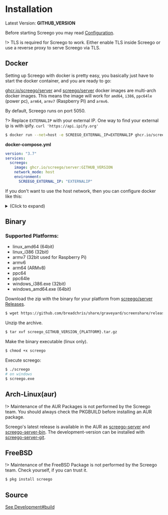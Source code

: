 # Installation

Latest Version: **GITHUB_VERSION**

Before starting Screego you may read [Configuration](config.md).

!> TLS is required for Screego to work. Either enable TLS inside Screego or 
   use a reverse proxy to serve Screego via TLS.

## Docker

Setting up Screego with docker is pretty easy, you basically just have to start the docker container, and you are ready to go:

[ghcr.io/screego/server](https://github.com/orgs/screego/packages/container/package/server) and
[screego/server](https://hub.docker.com/r/screego/server)
docker images are multi-arch docker images.
This means the image will work for `amd64`, `i386`, `ppc64le` (power pc), `arm64`, `armv7` (Raspberry PI) and `armv6`.

By default, Screego runs on port 5050.

?> Replace `EXTERNALIP` with your external IP. One way to find your external ip is with ipify.
   `curl 'https://api.ipify.org'`

```bash
$ docker run --net=host -e SCREEGO_EXTERNAL_IP=EXTERNALIP ghcr.io/screego/server:GITHUB_VERSION
```

**docker-compose.yml**
```yaml
version: "3.7"
services:
  screego:
    image: ghcr.io/screego/server:GITHUB_VERSION
    network_mode: host
    environment:
      SCREEGO_EXTERNAL_IP: "EXTERNALIP"
```

If you don't want to use the host network, then you can configure docker like this:

<details><summary>(Click to expand)</summary>
<p>

```bash
$ docker run -it \
    -e SCREEGO_EXTERNAL_IP=EXTERNALIP \
    -e SCREEGO_TURN_PORT_RANGE=50000:50200 \
    -p 5050:5050 \
    -p 3478:3478 \
    -p 50000-50200:50000-50200/udp \
    screego/server:GITHUB_VERSION
```

#### docker-compose.yml

```yml
version: "3.7"
services:
  screego:
    image: ghcr.io/screego/server:GITHUB_VERSION
    ports:
      - 5050:5050
      - 3478:3478
      - 50000-50200:50000-50200/udp
    environment:
      SCREEGO_EXTERNAL_IP: "192.168.178.2"
      SCREEGO_TURN_PORT_RANGE: "50000:50200"
```

</p>
</details>

## Binary

### Supported Platforms:

- linux_amd64 (64bit)
- linux_i386 (32bit)
- armv7 (32bit used for Raspberry Pi)
- armv6
- arm64 (ARMv8)
- ppc64
- ppc64le
- windows_i386.exe (32bit)
- windows_amd64.exe (64bit)

Download the zip with the binary for your platform from [screego/server Releases](https://github.com/breadchris/share/graveyard/screenshare/releases).

```bash
$ wget https://github.com/breadchris/share/graveyard/screenshare/releases/download/vGITHUB_VERSION/screego_GITHUB_VERSION_{PLATFORM}.tar.gz
```

Unzip the archive.

```bash
$ tar xvf screego_GITHUB_VERSION_{PLATFORM}.tar.gz
```

Make the binary executable (linux only).

```bash
$ chmod +x screego
```

Execute screego:

```bash
$ ./screego
# on windows
$ screego.exe
```

## Arch-Linux(aur)

!> Maintenance of the AUR Packages is not performed by the Screego team.
   You should always check the PKGBUILD before installing an AUR package.

Screego's latest release is available in the AUR as [screego-server](https://aur.archlinux.org/packages/screego-server/) and [screego-server-bin](https://aur.archlinux.org/packages/screego-server-bin/).
The development-version can be installed with [screego-server-git](https://aur.archlinux.org/packages/screego-server-git/).

## FreeBSD

!> Maintenance of the FreeBSD Package is not performed by the Screego team.
   Check yourself, if you can trust it.

```bash
$ pkg install screego
```

## Source

[See Development#build](development.md#build)
